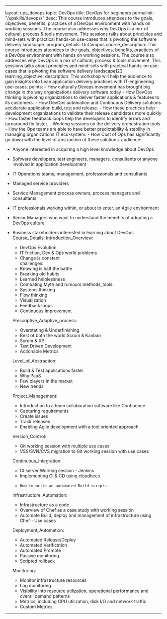---



layout: ups_devops
topic: DevOps 
title: DevOps for begineers
permalink: "/upskills/devops/"
desc: This course introduces attendees to the goals, objectives, benefits, practices of a DevOps environment with hands on working sessions. The course also addresses why DevOps is a mix of cultural, process & tools movement. This sessions talks about principles and mind-sets with practical hands-on use-cases that is pivoting the software delivery landscape.
program_details: OnCampus
course_description: This course introduces attendees to the goals, objectives, benefits, practices of a DevOps environment with hands on working sessions. The course also addresses  why DevOps is a mix of cultural, process & tools movement. This sessions talks  about principles and mind-sets with practical hands-on use-cases that is pivoting the software delivery landscape123.
learning_objective:
   description: This workshop will help the audience to gain insights into Lean application delivery practices with IT-engineering use-cases.
   points: 
    - How culturally Devops movement has brought big change in the way organizations delivery software today
    - How DevOps thinking is pivoting organizations to deliver faster applications & features to its customers.
    - How DevOps automation and Continuous Delivery solutions accelerate application build, test and release.
    - How these practices help development organizations to validate their release candidates more quickly
    - How faster feedback loops help the developers to identify errors and turnaround fix faster.
    - Working sessions on the delivery orchestration tools
    - How the Ops teams are able to have better predictability & stability in managing organizations IT eco-system.
    - How Cost of Ops has significantly go down with the level of abstraction of these solutions.
audience: 
 - Anyone interested in acquiring a high level knowledge about DevOps 
 - Software developers, test engineers, managers, consultants or anyone involved in application development 
 - IT Operations teams, management, professionals and consultants 
 - Managed service providers 
 - Service Management process owners, process managers and consultants 
 - IT professionals working within, or about to enter, an Agile environment 
 - Senior Managers who want to understand the benefits of adopting a DevOps culture 
 - Business stakeholders interested in learning about DevOps
 Course_Details:
   Introduction_Overview: 
    - DevOps Evolution
    - IT friction, Dev & Ops world problems
    - Change is constant  
   challenges: 
    - Knowing is half the battle
    - Breaking old habits
    - Learned helplessness
    - Combating Myth and rumours
   methods_tools: 
    - Systems thinking
    - Flow thinking
    - Visualization
    - Feedback loops
    - Continuous Improvement
    
   Prescriptive_Adaptive_process: 
    - Overstating & Underfinishing
    - Best of both the world Scrum & Kanban
    - Scrum & XP
    - Test Driven Development
    - Actionable Metrics
   
   Level_of_Abstraction:
    - Build & Test applications faster
    - Why PaaS
    - Few players in the market
    - New trends

   Project_Management:
    - Introduction to a team collaboration software like Confluence
    - Capturing requirements
    - Create issues
    - Track releases
    - Enabling Agile development with a tool oriented approach

   Version_Control:
    - Git working session with multiple use cases
    - VSS/SVN/CVS migration to Git working session with use cases
   
   Continuous_Integration:
    -  CI server Working session - Jenkins
    -   Implementing CI & CD using cloudbees
    -     How to write an automated Build scripts
   
   Infrastructure_Automation:
    -  Infrastructure as a code
    -  Overview of Chef as a case study with working session
    -  Automate Build, deploy and management of infrastructure using Chef - Use cases

   Deployment_Automation:
    -   Automated Release/Deploy
    -   Automated Verification
    -   Automated Promote
    -   Passive monitoring
    -    Scripted rollback
   
   Monitoring:
    -  Monitor infrastructure resources
    -  Log monitoring
    -  Visibility into resource utilization, operational performance and overall demand patterns
    -   Metrics, including CPU utilization, disk I/O and network traffic
    -   Custom Metrics


---